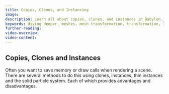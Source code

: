 ```yaml
---
title: Copies, Clones, and Instancing
image: 
description: Learn all about copies, clones, and instances in Babylon.js.
keywords: diving deeper, meshes, mesh transformation, transformation, Instancing, Copies, clones
further-reading:
video-overview:
video-content:
---
```


## Copies, Clones and Instances

Often you want to save memory or draw calls when rendering a scene. There are several methods to do this using clones, instances, thin instances and the solid particle system. Each of which provides advantages and disadvantages.